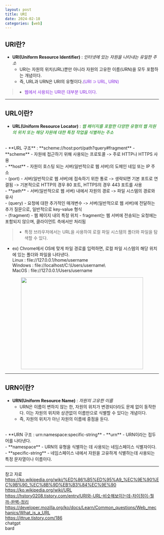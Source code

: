 ```yaml
---
layout: post
title: URI
date: 2024-02-18
categories: [web]
---
```

## URI란?
- **URI(Uniform Resource Identifier)** : *인터넷에 있는 자원을 나타내는 유일한 주소*  
    - URI는 자원의 위치(URL)뿐만 아니라 자원의 고유한 이름(URN)을 모두 포함하는 개념이다. 
    - 즉, URL과 URN은 URI의 유형이다.<span style="color:blueviolet">(URI ⊃ URL, URN)</span>  

> - <span style="color:blueviolet">웹에서 사용되는 URI은 대부분 URL이다.</span>

---
## URL이란?
- **URL(Uniform Resource Locator)** : <span style="color:green">*웹 페이지를 포함한 다양한 유형의 웹 자원의 위치 또는 해당 자원에 대한 특정 작업을 식별하는 주소*</span>  
<br>
- **URL 구조** : **scheme://host:port/path?query#fragment**
    - **scheme**
        - 자원에 접근하기 위해 사용되는 프로토콜  
            -> 주로 HTTP나 HTTPS 사용  
    <br>
    - **host**
        - 자원이 호스팅 되는 서버(일반적으로 웹 서버)의 도메인 네임 또는 IP 주소  
    <br>
    - (port)
        - 서버(일반적으로 웹 서버)에 접속하기 위한 통로  
            -> 생략되면 기본 포트로 연결됨    
            -> 기본적으로 HTTP의 경우 80 포트, HTTPS의 경우 443 포트를 사용  
    <br>
    - **path**
        - 서버(일반적으로 웹 서버) 내에서 자원의 경로    
            -> 파일 시스템의 경로와 유사  
    <br>
    - (query)  
        - 요청에 대한 추가적인 매개변수  
            -> 서버(일반적으로 웹 서버)에 전달하는 추가 질문으로, 일반적으로 key-value 형식  
    <br>
    - (fragment)
        - 웹 페이지 내의 특정 위치
            - fragment는 웹 서버에 전송되는 요청에는 포함되지 않으며, 클라이언트 측에서만 처리됨   
<br>  

> - 특정 브라우저에서는 URL을 사용하여 로컬 파일 시스템의 폴더와 파일을 탐색할 수 있다.      
- ex) Chrome에서 OS에 맞게 파일 경로를 입력하면, 로컬 파일 시스템의 해당 위치에 있는 폴더와 파일을 나타낸다.  
        Linux : file://127.0.0.1/home/username  
        Windows : file://localhost/C:\Users/username\  
        MacOS : file://127.0.0.1/Users/username
<center><img src="https://github.com/LeeJae-H/LeeJae-H.github.io/assets/122717063/d60da152-e0ce-4393-b77d-11d56190705c" width="400" height="300"></center>  

---
## URN이란?
- **URN(Uniform Resource Name)** : *자원의 고유한 이름*
    - URN은 이름이 변하지 않는 한, 자원의 위치가 변경되더라도 문제 없이 동작한다. 이는 자원의 위치와 상관없이 이름만으로 식별할 수 있다는 개념이다. 
    - 즉, 자원의 위치가 아닌 자원의 이름에 중점을 둔다.   
<br>
- **URN 구조 : urn:namespace:specific-string**
    - **urn**
        - URN이라는 접두어를 나타낸다.  
    <br>
    - **namespace**
        - URN의 유형을 식별하는 데 사용되는 네임스페이스 식별자이다.  
    <br>
    - **specific-string**
        - 네임스페이스 내에서 자원을 고유하게 식별하는데 사용되는 특정 문자열이나 이름이다.  

---
참고 자료  
https://ko.wikipedia.org/wiki/%ED%86%B5%ED%95%A9_%EC%9E%90%EC%9B%90_%EC%8B%9D%EB%B3%84%EC%9E%90  
https://ko.wikipedia.org/wiki/URL  
https://hstory0208.tistory.com/entry/URI와-URL-비슷해보이는데-차이점이-뭘까-완벽-정리  
https://developer.mozilla.org/ko/docs/Learn/Common_questions/Web_mechanics/What_is_a_URL  
https://ittrue.tistory.com/186  
chatgpt  
bard